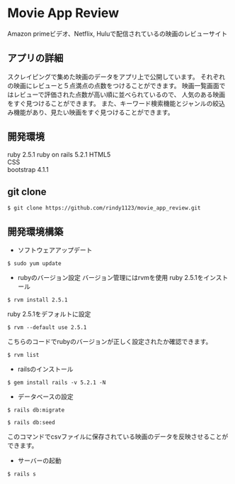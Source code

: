 # Movie App Review

Amazon primeビデオ、Netflix, Huluで配信されているの映画のレビューサイト

## アプリの詳細
スクレイピングで集めた映画のデータをアプリ上で公開しています。
それぞれの映画にレビューと５点満点の点数をつけることができます。
映画一覧画面ではレビューで評価された点数が高い順に並べられているので、
人気のある映画をすぐ見つけることができます。
また、キーワード検索機能とジャンルの絞込み機能があり、見たい映画をすぐ見つけることができます。

## 開発環境
ruby 2.5.1
ruby on rails 5.2.1
HTML5  
CSS  
bootstrap 4.1.1

## git clone
```
$ git clone https://github.com/rindy1123/movie_app_review.git
```

## 開発環境構築

+ ソフトウェアアップデート
```
$ sudo yum update
```

+ rubyのバージョン設定
バージョン管理にはrvmを使用
ruby 2.5.1をインストール
```
$ rvm install 2.5.1
```
ruby 2.5.1をデフォルトに設定
```
$ rvm --default use 2.5.1
```
こちらのコードでrubyのバージョンが正しく設定されたか確認できます。
```
$ rvm list
```

+ railsのインストール
```
$ gem install rails -v 5.2.1 -N
```

+ データベースの設定
```
$ rails db:migrate

$ rails db:seed
```
このコマンドでcsvファイルに保存されている映画のデータを反映させることができます。

+ サーバーの起動
```
$ rails s
```
